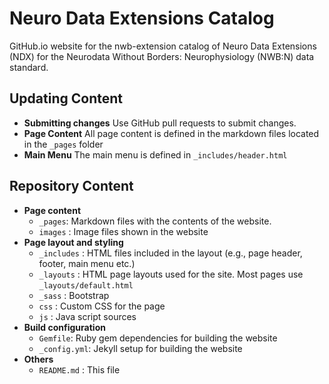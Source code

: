 # Neuro Data Extensions Catalog
GitHub.io website for the nwb-extension catalog of Neuro Data Extensions (NDX) for the Neurodata Without Borders: Neurophysiology (NWB:N) data standard.

## Updating Content
* **Submitting changes** Use GitHub pull requests to submit changes.
* **Page Content** All page content is defined in the markdown files located in the ``_pages`` folder
* **Main Menu** The main menu is defined in ``_includes/header.html``

## Repository Content

* **Page content**
  * ``_pages``: Markdown files with the contents of the website.
  * ``images`` : Image files shown in the website
* **Page layout and styling**
  * ``_includes`` : HTML files included in the layout (e.g., page header, footer, main menu etc.)
  * ``_layouts`` : HTML page layouts used for the site. Most pages use ``_layouts/default.html``
  * ``_sass`` : Bootstrap
  * ``css`` : Custom CSS for the page
  * ``js`` : Java script sources
* **Build configuration**
  * ``Gemfile``: Ruby gem dependencies for building the website
  * ``_config.yml``: Jekyll setup for building the website
* **Others**
  * ``README.md`` : This file

